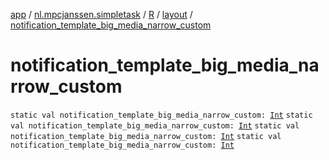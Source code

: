 [app](../../../index.md) / [nl.mpcjanssen.simpletask](../../index.md) / [R](../index.md) / [layout](index.md) / [notification_template_big_media_narrow_custom](.)

# notification_template_big_media_narrow_custom

`static val notification_template_big_media_narrow_custom: `[`Int`](https://kotlinlang.org/api/latest/jvm/stdlib/kotlin/-int/index.html)
`static val notification_template_big_media_narrow_custom: `[`Int`](https://kotlinlang.org/api/latest/jvm/stdlib/kotlin/-int/index.html)
`static val notification_template_big_media_narrow_custom: `[`Int`](https://kotlinlang.org/api/latest/jvm/stdlib/kotlin/-int/index.html)
`static val notification_template_big_media_narrow_custom: `[`Int`](https://kotlinlang.org/api/latest/jvm/stdlib/kotlin/-int/index.html)